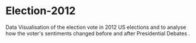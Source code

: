 # Election-2012
Data Visualisation of the election vote in 2012 US elections and to analyse how the voter's sentiments changed before and after Presidential Debates . 
